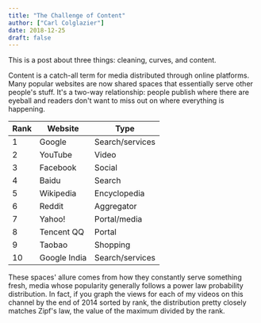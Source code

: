 ```yaml
---
title: "The Challenge of Content"
author: ["Carl Colglazier"]
date: 2018-12-25
draft: false
---
```


This is a post about three things: cleaning, curves, and content.

Content is a catch-all term for media distributed through online
platforms. Many popular websites are now shared spaces that
essentially serve other people's stuff. It's a two-way relationship:
people publish where there are eyeball and readers don't want to miss
out on where everything is happening.

| Rank | Website      | Type            |
|------|--------------|-----------------|
| 1    | Google       | Search/services |
| 2    | YouTube      | Video           |
| 3    | Facebook     | Social          |
| 4    | Baidu        | Search          |
| 5    | Wikipedia    | Encyclopedia    |
| 6    | Reddit       | Aggregator      |
| 7    | Yahoo!       | Portal/media    |
| 8    | Tencent QQ   | Portal          |
| 9    | Taobao       | Shopping        |
| 10   | Google India | Search/services |

These spaces' allure comes from how they constantly serve something
fresh, media whose popularity generally follows a power law
probability distribution. In fact, if you graph the views for each of
my videos on this channel by the end of 2014 sorted by rank, the
distribution pretty closely matches Zipf's law, the value of the
maximum divided by the rank.